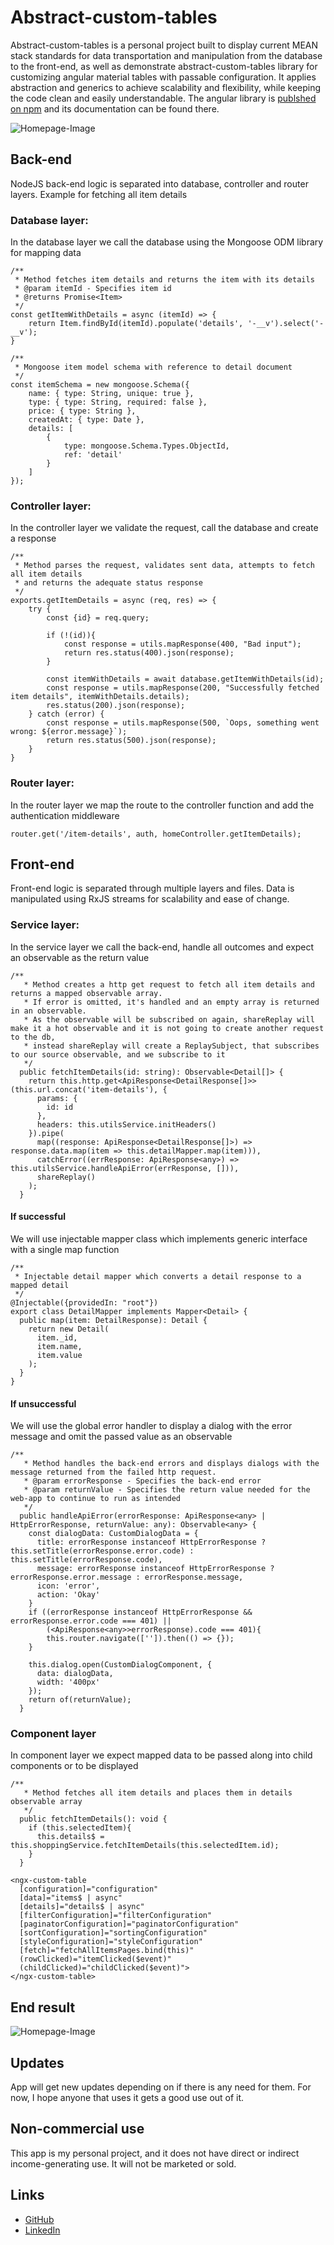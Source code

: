 # Abstract-custom-tables
Abstract-custom-tables is a personal project built to display current MEAN stack standards for data transportation and manipulation from the database to the front-end, as well as demonstrate abstract-custom-tables library for customizing angular material tables with passable configuration. It applies abstraction and generics to achieve scalability and flexibility, while keeping the code clean and easily understandable. The angular library is [publshed on npm](https://www.npmjs.com/package/ngx-abstract-table) and its documentation can be found there.

![Homepage-Image](https://raw.githubusercontent.com/jerinic-dusan/abstract-custom-tables/main/homepage.png)

## Back-end
NodeJS back-end logic is separated into database, controller and router layers.
Example for fetching all item details

### Database layer:
In the database layer we call the database using the Mongoose ODM library for mapping data
```
/**
 * Method fetches item details and returns the item with its details
 * @param itemId - Specifies item id
 * @returns Promise<Item>
 */
const getItemWithDetails = async (itemId) => {
    return Item.findById(itemId).populate('details', '-__v').select('-__v');
}
```
```
/**
 * Mongoose item model schema with reference to detail document
 */
const itemSchema = new mongoose.Schema({
    name: { type: String, unique: true },
    type: { type: String, required: false },
    price: { type: String },
    createdAt: { type: Date },
    details: [
        {
            type: mongoose.Schema.Types.ObjectId,
            ref: 'detail'
        }
    ]
});
```

### Controller layer:
In the controller layer we validate the request, call the database and create a response
```
/**
 * Method parses the request, validates sent data, attempts to fetch all item details
 * and returns the adequate status response
 */
exports.getItemDetails = async (req, res) => {
    try {
        const {id} = req.query;

        if (!(id)){
            const response = utils.mapResponse(400, "Bad input");
            return res.status(400).json(response);
        }

        const itemWithDetails = await database.getItemWithDetails(id);
        const response = utils.mapResponse(200, "Successfully fetched item details", itemWithDetails.details);
        res.status(200).json(response);
    } catch (error) {
        const response = utils.mapResponse(500, `Oops, something went wrong: ${error.message}`);
        return res.status(500).json(response);
    }
}
```
### Router layer:
In the router layer we map the route to the controller function and add the authentication middleware
```
router.get('/item-details', auth, homeController.getItemDetails);
```

## Front-end
Front-end logic is separated through multiple layers and files.
Data is manipulated using RxJS streams for scalability and ease of change.

### Service layer:
In the service layer we call the back-end, handle all outcomes and expect an observable as the return value
```
/**
   * Method creates a http get request to fetch all item details and returns a mapped observable array.
   * If error is omitted, it's handled and an empty array is returned in an observable.
   * As the observable will be subscribed on again, shareReplay will make it a hot observable and it is not going to create another request to the db,
   * instead shareReplay will create a ReplaySubject, that subscribes to our source observable, and we subscribe to it
   */
  public fetchItemDetails(id: string): Observable<Detail[]> {
    return this.http.get<ApiResponse<DetailResponse[]>>(this.url.concat('item-details'), {
      params: {
        id: id
      },
      headers: this.utilsService.initHeaders()
    }).pipe(
      map((response: ApiResponse<DetailResponse[]>) => response.data.map(item => this.detailMapper.map(item))),
      catchError((errResponse: ApiResponse<any>) => this.utilsService.handleApiError(errResponse, [])),
      shareReplay()
    );
  }
```

#### If successful
We will use injectable mapper class which implements generic interface with a single map function
```
/**
 * Injectable detail mapper which converts a detail response to a mapped detail
 */
@Injectable({providedIn: "root"})
export class DetailMapper implements Mapper<Detail> {
  public map(item: DetailResponse): Detail {
    return new Detail(
      item._id,
      item.name,
      item.value
    );
  }
}
```

#### If unsuccessful
We will use the global error handler to display a dialog with the error message and omit the passed value as an observable
```
/**
   * Method handles the back-end errors and displays dialogs with the message returned from the failed http request.
   * @param errorResponse - Specifies the back-end error
   * @param returnValue - Specifies the return value needed for the web-app to continue to run as intended
   */
  public handleApiError(errorResponse: ApiResponse<any> | HttpErrorResponse, returnValue: any): Observable<any> {
    const dialogData: CustomDialogData = {
      title: errorResponse instanceof HttpErrorResponse ? this.setTitle(errorResponse.error.code) : this.setTitle(errorResponse.code),
      message: errorResponse instanceof HttpErrorResponse ? errorResponse.error.message : errorResponse.message,
      icon: 'error',
      action: 'Okay'
    }
    if ((errorResponse instanceof HttpErrorResponse && errorResponse.error.code === 401) ||
        (<ApiResponse<any>>errorResponse).code === 401){
        this.router.navigate(['']).then(() => {});
    }

    this.dialog.open(CustomDialogComponent, {
      data: dialogData,
      width: '400px'
    });
    return of(returnValue);
  }
```

### Component layer
In component layer we expect mapped data to be passed along into child components or to be displayed
```
/**
   * Method fetches all item details and places them in details observable array
   */
  public fetchItemDetails(): void {
    if (this.selectedItem){
      this.details$ = this.shoppingService.fetchItemDetails(this.selectedItem.id);
    }
  }
```

```
<ngx-custom-table
  [configuration]="configuration"
  [data]="items$ | async"
  [details]="details$ | async"
  [filterConfiguration]="filterConfiguration"
  [paginatorConfiguration]="paginatorConfiguration"
  [sortConfiguration]="sortingConfiguration"
  [styleConfiguration]="styleConfiguration"
  [fetch]="fetchAllItemsPages.bind(this)"
  (rowClicked)="itemClicked($event)"
  (childClicked)="childClicked($event)">
</ngx-custom-table>
```

## End result
![Homepage-Image](https://raw.githubusercontent.com/jerinic-dusan/abstract-custom-tables/main/homepage.png)

## Updates
App will get new updates depending on if there is any need for them. For now, I hope anyone that uses it gets a good use out of it.

## Non-commercial use
This app is my personal project, and it does not have direct or indirect income-generating use. It will not be marketed or sold.

## Links
* [GitHub](https://github.com/jerinic-dusan)
* [LinkedIn](https://www.linkedin.com/in/dusan-jerinic/)
